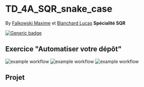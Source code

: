 # TD_4A_SQR_snake_case 
By [Falkowski Maxime](https://github.com/FLKprod) et [Blanchard Lucas](https://github.com/lucas-b700)
**Spécialité SQR**  

[![Generic badge](https://img.shields.io/badge/<FALKOWSKI>-<BLANCHARD>-<COLOR>.svg)](https://shields.io/)

## Exercice "Automatiser votre dépôt"

![example workflow](https://github.com/lucas-b700/TD_4A_SQR_snake_case/actions/workflows/blank.yml/badge.svg)
![example workflow](https://github.com/lucas-b700/TD_4A_SQR_snake_case/actions/workflows/blank2.yml/badge.svg)
![example workflow](https://github.com/lucas-b700/TD_4A_SQR_snake_case/actions/workflows/blank3.yml/badge.svg)

## Projet
